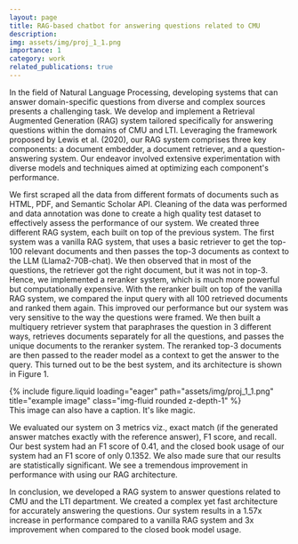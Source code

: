 ```yaml
---
layout: page
title: RAG-based chatbot for answering questions related to CMU
description:
img: assets/img/proj_1_1.png
importance: 1
category: work
related_publications: true
---
```


In the field of Natural Language Processing, developing systems that can answer domain-specific questions from diverse and complex sources presents a challenging task. We develop and implement a Retrieval Augmented Generation (RAG) system tailored specifically for answering questions within the domains of CMU and LTI. Leveraging the framework proposed by Lewis et al. (2020), our RAG system comprises three key components: a document embedder, a document retriever, and a question-answering system. Our endeavor involved extensive experimentation with diverse models and techniques aimed at optimizing each component's performance.

We first scraped all the data from different formats of documents such as HTML, PDF, and Semantic Scholar API. Cleaning of the data was performed and data annotation was done to create a high quality test dataset to effectively assess the performance of our system. We created three different RAG system, each built on top of the previous system. The first system was a vanilla RAG system, that uses a basic retriever to get the top-100 relevant documents and then passes the top-3 documents as context to the LLM (Llama2-70B-chat). We then observed that in most of the questions, the retriever got the right document, but it was not in top-3. Hence, we implemented a reranker system, which is much more powerful but computationally expensive. With the reranker built on top of the vanilla RAG system, we compared the input query with all 100 retrieved documents and ranked them again. This improved our performance but our system was very sensitive to the way the questions were framed. We then built a multiquery retriever system that paraphrases the question in 3 different ways, retrieves documents separately for all the questions, and passes the unique documents to the reranker system. The reranked top-3 documents are then passed to the reader model as a context to get the answer to the query. This turned out to be the best system, and its architecture is shown in Figure 1.

<div class="row">
    <div class="col-sm mt-3 mt-md-0">
        {% include figure.liquid loading="eager" path="assets/img/proj_1_1.png" title="example image" class="img-fluid rounded z-depth-1" %}
    </div>
</div>
<div class="caption">
    This image can also have a caption. It's like magic.
</div>

We evaluated our system on 3 metrics viz., exact match (if the generated answer matches exactly with the reference answer), F1 score, and recall. Our best system had an F1 score of 0.41, and the closed book usage of our system had an F1 score of only 0.1352. We also made sure that our results are statistically significant. We see a tremendous improvement in performance with using our RAG architecture.

In conclusion, we developed a RAG system to answer questions related to CMU and the LTI department. We created a complex yet fast architecture for accurately answering the questions. Our system results in a 1.57x increase in performance compared to a vanilla RAG system and 3x improvement when compared to the closed book model usage.
